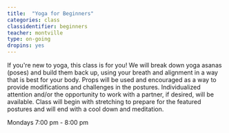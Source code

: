 ```yaml
---
title:  "Yoga for Beginners"
categories: class
classidentifier: beginners
teacher: montville
type: on-going
dropins: yes
---
```

If you're new to yoga, this class is for you! We will break down yoga asanas (poses) and build them back up, using your breath and alignment in a way that is best for your body.  Props will be used and encouraged as a way to provide modifications and challenges in the postures. Individualized attention and/or the opportunity to work with a partner, if desired, will be available. Class will begin with stretching to prepare for the featured postures and will end with a cool down and meditation.

Mondays 7:00 pm - 8:00 pm
